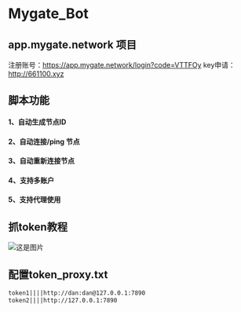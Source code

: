 # Mygate_Bot
## app.mygate.network 项目

注册账号：https://app.mygate.network/login?code=VTTFOy
key申请：http://661100.xyz

## 脚本功能

#### 1、自动生成节点ID

#### 2、自动连接/ping 节点

#### 3、自动重新连接节点

#### 4、支持多账户

#### 5、支持代理使用


## 抓token教程
![这是图片](https://pbs.twimg.com/media/Gg7DuXcaEAAtl_O?format=jpg&name=medium "教程")

## 配置token_proxy.txt
```txt
token1||||http://dan:dan@127.0.0.1:7890
token2||||http://127.0.0.1:7890
```


